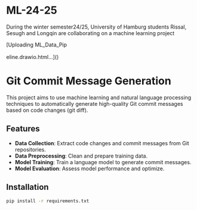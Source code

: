 # ML-24-25
During the winter semester24/25, University of Hamburg students Rissal, Sesugh and Longqin are collaborating on a machine learning project

[Uploading ML_Data_Pip<!--[if IE]><meta http-equiv="X-UA-Compatible" content="IE=5,IE=9" ><![endif]-->
<!DOCTYPE html>
<html>
<head>
<title>ML_Data_Pipeline</title>
<meta charset="utf-8"/>
</head>
<body><div class="mxgraph" style="max-width:100%;border:1px solid transparent;" data-mxgraph="{&quot;highlight&quot;:&quot;#0000ff&quot;,&quot;nav&quot;:true,&quot;resize&quot;:true,&quot;toolbar&quot;:&quot;zoom layers tags lightbox&quot;,&quot;edit&quot;:&quot;_blank&quot;,&quot;xml&quot;:&quot;&lt;mxfile host=\&quot;app.diagrams.net\&quot; agent=\&quot;Mozilla/5.0 (Macintosh; Intel Mac OS X 10_15_7) AppleWebKit/537.36 (KHTML, like Gecko) Chrome/129.0.0.0 Safari/537.36 Edg/129.0.0.0\&quot; version=\&quot;24.8.3\&quot;&gt;\n  &lt;diagram name=\&quot;Page-1\&quot; id=\&quot;hk7o9g_m_VOAuHLSvdZ5\&quot;&gt;\n    &lt;mxGraphModel dx=\&quot;1552\&quot; dy=\&quot;1056\&quot; grid=\&quot;1\&quot; gridSize=\&quot;10\&quot; guides=\&quot;1\&quot; tooltips=\&quot;1\&quot; connect=\&quot;1\&quot; arrows=\&quot;1\&quot; fold=\&quot;1\&quot; page=\&quot;1\&quot; pageScale=\&quot;1\&quot; pageWidth=\&quot;850\&quot; pageHeight=\&quot;1100\&quot; math=\&quot;0\&quot; shadow=\&quot;0\&quot;&gt;\n      &lt;root&gt;\n        &lt;mxCell id=\&quot;0\&quot; /&gt;\n        &lt;mxCell id=\&quot;1\&quot; parent=\&quot;0\&quot; /&gt;\n        &lt;mxCell id=\&quot;CIIjOA-f1lIy1mUVt5cP-58\&quot; value=\&quot;\&quot; style=\&quot;rounded=0;whiteSpace=wrap;html=1;strokeColor=none;\&quot; vertex=\&quot;1\&quot; parent=\&quot;1\&quot;&gt;\n          &lt;mxGeometry width=\&quot;850\&quot; height=\&quot;1100\&quot; as=\&quot;geometry\&quot; /&gt;\n        &lt;/mxCell&gt;\n        &lt;mxCell id=\&quot;CIIjOA-f1lIy1mUVt5cP-42\&quot; value=\&quot;\&quot; style=\&quot;rounded=0;whiteSpace=wrap;html=1;\&quot; vertex=\&quot;1\&quot; parent=\&quot;1\&quot;&gt;\n          &lt;mxGeometry x=\&quot;40\&quot; y=\&quot;665\&quot; width=\&quot;450\&quot; height=\&quot;330\&quot; as=\&quot;geometry\&quot; /&gt;\n        &lt;/mxCell&gt;\n        &lt;mxCell id=\&quot;CIIjOA-f1lIy1mUVt5cP-41\&quot; value=\&quot;\&quot; style=\&quot;rounded=0;whiteSpace=wrap;html=1;\&quot; vertex=\&quot;1\&quot; parent=\&quot;1\&quot;&gt;\n          &lt;mxGeometry x=\&quot;610\&quot; y=\&quot;55\&quot; width=\&quot;170\&quot; height=\&quot;180\&quot; as=\&quot;geometry\&quot; /&gt;\n        &lt;/mxCell&gt;\n        &lt;mxCell id=\&quot;CIIjOA-f1lIy1mUVt5cP-39\&quot; value=\&quot;\&quot; style=\&quot;rounded=0;whiteSpace=wrap;html=1;\&quot; vertex=\&quot;1\&quot; parent=\&quot;1\&quot;&gt;\n          &lt;mxGeometry x=\&quot;200\&quot; y=\&quot;255\&quot; width=\&quot;580\&quot; height=\&quot;390\&quot; as=\&quot;geometry\&quot; /&gt;\n        &lt;/mxCell&gt;\n        &lt;mxCell id=\&quot;CIIjOA-f1lIy1mUVt5cP-4\&quot; value=\&quot;\&quot; style=\&quot;shape=image;verticalLabelPosition=bottom;labelBackgroundColor=default;verticalAlign=top;aspect=fixed;imageAspect=0;image=https://pngimg.com/uploads/github/github_PNG80.png;\&quot; vertex=\&quot;1\&quot; parent=\&quot;1\&quot;&gt;\n          &lt;mxGeometry x=\&quot;645.67\&quot; y=\&quot;80\&quot; width=\&quot;98.66\&quot; height=\&quot;100\&quot; as=\&quot;geometry\&quot; /&gt;\n        &lt;/mxCell&gt;\n        &lt;mxCell id=\&quot;CIIjOA-f1lIy1mUVt5cP-20\&quot; style=\&quot;edgeStyle=orthogonalEdgeStyle;rounded=0;orthogonalLoop=1;jettySize=auto;html=1;exitX=0.5;exitY=1;exitDx=0;exitDy=0;entryX=0.5;entryY=0;entryDx=0;entryDy=0;\&quot; edge=\&quot;1\&quot; parent=\&quot;1\&quot; source=\&quot;CIIjOA-f1lIy1mUVt5cP-6\&quot; target=\&quot;CIIjOA-f1lIy1mUVt5cP-18\&quot;&gt;\n          &lt;mxGeometry relative=\&quot;1\&quot; as=\&quot;geometry\&quot; /&gt;\n        &lt;/mxCell&gt;\n        &lt;mxCell id=\&quot;CIIjOA-f1lIy1mUVt5cP-40\&quot; value=\&quot;\&quot; style=\&quot;edgeStyle=orthogonalEdgeStyle;rounded=0;orthogonalLoop=1;jettySize=auto;html=1;\&quot; edge=\&quot;1\&quot; parent=\&quot;1\&quot; source=\&quot;CIIjOA-f1lIy1mUVt5cP-6\&quot; target=\&quot;CIIjOA-f1lIy1mUVt5cP-4\&quot;&gt;\n          &lt;mxGeometry relative=\&quot;1\&quot; as=\&quot;geometry\&quot; /&gt;\n        &lt;/mxCell&gt;\n        &lt;mxCell id=\&quot;CIIjOA-f1lIy1mUVt5cP-6\&quot; value=\&quot;&amp;lt;font style=&amp;quot;font-size: 14px;&amp;quot;&amp;gt;Public repositories&amp;lt;/font&amp;gt;\&quot; style=\&quot;text;html=1;align=center;verticalAlign=middle;whiteSpace=wrap;rounded=0;\&quot; vertex=\&quot;1\&quot; parent=\&quot;1\&quot;&gt;\n          &lt;mxGeometry x=\&quot;623.0099999999999\&quot; y=\&quot;180\&quot; width=\&quot;143.99\&quot; height=\&quot;30\&quot; as=\&quot;geometry\&quot; /&gt;\n        &lt;/mxCell&gt;\n        &lt;mxCell id=\&quot;CIIjOA-f1lIy1mUVt5cP-28\&quot; style=\&quot;edgeStyle=orthogonalEdgeStyle;rounded=0;orthogonalLoop=1;jettySize=auto;html=1;exitX=0;exitY=0.5;exitDx=0;exitDy=0;entryX=1;entryY=0.5;entryDx=0;entryDy=0;\&quot; edge=\&quot;1\&quot; parent=\&quot;1\&quot; source=\&quot;CIIjOA-f1lIy1mUVt5cP-11\&quot; target=\&quot;CIIjOA-f1lIy1mUVt5cP-17\&quot;&gt;\n          &lt;mxGeometry relative=\&quot;1\&quot; as=\&quot;geometry\&quot; /&gt;\n        &lt;/mxCell&gt;\n        &lt;mxCell id=\&quot;CIIjOA-f1lIy1mUVt5cP-11\&quot; value=\&quot;Optimized language model\&quot; style=\&quot;whiteSpace=wrap;html=1;fillColor=#dae8fc;strokeColor=#6c8ebf;\&quot; vertex=\&quot;1\&quot; parent=\&quot;1\&quot;&gt;\n          &lt;mxGeometry x=\&quot;325.005\&quot; y=\&quot;855\&quot; width=\&quot;120\&quot; height=\&quot;60\&quot; as=\&quot;geometry\&quot; /&gt;\n        &lt;/mxCell&gt;\n        &lt;mxCell id=\&quot;CIIjOA-f1lIy1mUVt5cP-22\&quot; style=\&quot;edgeStyle=orthogonalEdgeStyle;rounded=0;orthogonalLoop=1;jettySize=auto;html=1;exitX=0;exitY=0.5;exitDx=0;exitDy=0;entryX=1;entryY=0.5;entryDx=0;entryDy=0;\&quot; edge=\&quot;1\&quot; parent=\&quot;1\&quot; source=\&quot;CIIjOA-f1lIy1mUVt5cP-13\&quot; target=\&quot;CIIjOA-f1lIy1mUVt5cP-19\&quot;&gt;\n          &lt;mxGeometry relative=\&quot;1\&quot; as=\&quot;geometry\&quot; /&gt;\n        &lt;/mxCell&gt;\n        &lt;mxCell id=\&quot;CIIjOA-f1lIy1mUVt5cP-13\&quot; value=\&quot;&amp;lt;font style=&amp;quot;font-size: 14px;&amp;quot;&amp;gt;Detailed commit information&amp;lt;/font&amp;gt;\&quot; style=\&quot;rounded=1;whiteSpace=wrap;html=1;fontStyle=1\&quot; vertex=\&quot;1\&quot; parent=\&quot;1\&quot;&gt;\n          &lt;mxGeometry x=\&quot;544\&quot; y=\&quot;475\&quot; width=\&quot;150.67\&quot; height=\&quot;60\&quot; as=\&quot;geometry\&quot; /&gt;\n        &lt;/mxCell&gt;\n        &lt;mxCell id=\&quot;CIIjOA-f1lIy1mUVt5cP-25\&quot; style=\&quot;edgeStyle=orthogonalEdgeStyle;rounded=0;orthogonalLoop=1;jettySize=auto;html=1;exitX=0.5;exitY=1;exitDx=0;exitDy=0;entryX=0.5;entryY=0;entryDx=0;entryDy=0;\&quot; edge=\&quot;1\&quot; parent=\&quot;1\&quot; source=\&quot;CIIjOA-f1lIy1mUVt5cP-16\&quot; target=\&quot;CIIjOA-f1lIy1mUVt5cP-11\&quot;&gt;\n          &lt;mxGeometry relative=\&quot;1\&quot; as=\&quot;geometry\&quot; /&gt;\n        &lt;/mxCell&gt;\n        &lt;mxCell id=\&quot;CIIjOA-f1lIy1mUVt5cP-16\&quot; value=\&quot;Training\&quot; style=\&quot;rhombus;whiteSpace=wrap;html=1;fillColor=#f5f5f5;strokeColor=#666666;fontColor=#333333;\&quot; vertex=\&quot;1\&quot; parent=\&quot;1\&quot;&gt;\n          &lt;mxGeometry x=\&quot;345.01\&quot; y=\&quot;715\&quot; width=\&quot;80\&quot; height=\&quot;80\&quot; as=\&quot;geometry\&quot; /&gt;\n        &lt;/mxCell&gt;\n        &lt;mxCell id=\&quot;CIIjOA-f1lIy1mUVt5cP-51\&quot; style=\&quot;edgeStyle=orthogonalEdgeStyle;rounded=0;orthogonalLoop=1;jettySize=auto;html=1;exitX=0.5;exitY=1;exitDx=0;exitDy=0;\&quot; edge=\&quot;1\&quot; parent=\&quot;1\&quot; source=\&quot;CIIjOA-f1lIy1mUVt5cP-17\&quot; target=\&quot;CIIjOA-f1lIy1mUVt5cP-50\&quot;&gt;\n          &lt;mxGeometry relative=\&quot;1\&quot; as=\&quot;geometry\&quot; /&gt;\n        &lt;/mxCell&gt;\n        &lt;mxCell id=\&quot;CIIjOA-f1lIy1mUVt5cP-17\&quot; value=\&quot;Inference\&quot; style=\&quot;rhombus;whiteSpace=wrap;html=1;fillColor=#f5f5f5;strokeColor=#666666;fontColor=#333333;\&quot; vertex=\&quot;1\&quot; parent=\&quot;1\&quot;&gt;\n          &lt;mxGeometry x=\&quot;129.99999999999994\&quot; y=\&quot;715\&quot; width=\&quot;80\&quot; height=\&quot;80\&quot; as=\&quot;geometry\&quot; /&gt;\n        &lt;/mxCell&gt;\n        &lt;mxCell id=\&quot;CIIjOA-f1lIy1mUVt5cP-21\&quot; style=\&quot;edgeStyle=orthogonalEdgeStyle;rounded=0;orthogonalLoop=1;jettySize=auto;html=1;exitX=0.5;exitY=1;exitDx=0;exitDy=0;entryX=0.5;entryY=0;entryDx=0;entryDy=0;\&quot; edge=\&quot;1\&quot; parent=\&quot;1\&quot; source=\&quot;CIIjOA-f1lIy1mUVt5cP-18\&quot; target=\&quot;CIIjOA-f1lIy1mUVt5cP-13\&quot;&gt;\n          &lt;mxGeometry relative=\&quot;1\&quot; as=\&quot;geometry\&quot; /&gt;\n        &lt;/mxCell&gt;\n        &lt;mxCell id=\&quot;CIIjOA-f1lIy1mUVt5cP-18\&quot; value=\&quot;Data extractor (Github API)\&quot; style=\&quot;whiteSpace=wrap;html=1;fillColor=#dae8fc;strokeColor=#6c8ebf;\&quot; vertex=\&quot;1\&quot; parent=\&quot;1\&quot;&gt;\n          &lt;mxGeometry x=\&quot;559.325\&quot; y=\&quot;315\&quot; width=\&quot;120\&quot; height=\&quot;60\&quot; as=\&quot;geometry\&quot; /&gt;\n        &lt;/mxCell&gt;\n        &lt;mxCell id=\&quot;CIIjOA-f1lIy1mUVt5cP-48\&quot; style=\&quot;edgeStyle=orthogonalEdgeStyle;rounded=0;orthogonalLoop=1;jettySize=auto;html=1;exitX=0.5;exitY=1;exitDx=0;exitDy=0;entryX=0.5;entryY=0;entryDx=0;entryDy=0;\&quot; edge=\&quot;1\&quot; parent=\&quot;1\&quot; source=\&quot;CIIjOA-f1lIy1mUVt5cP-19\&quot; target=\&quot;CIIjOA-f1lIy1mUVt5cP-47\&quot;&gt;\n          &lt;mxGeometry relative=\&quot;1\&quot; as=\&quot;geometry\&quot; /&gt;\n        &lt;/mxCell&gt;\n        &lt;mxCell id=\&quot;CIIjOA-f1lIy1mUVt5cP-19\&quot; value=\&quot;Data cleaner/formatter\&quot; style=\&quot;whiteSpace=wrap;html=1;fillColor=#dae8fc;strokeColor=#6c8ebf;\&quot; vertex=\&quot;1\&quot; parent=\&quot;1\&quot;&gt;\n          &lt;mxGeometry x=\&quot;325.005\&quot; y=\&quot;315\&quot; width=\&quot;120\&quot; height=\&quot;60\&quot; as=\&quot;geometry\&quot; /&gt;\n        &lt;/mxCell&gt;\n        &lt;mxCell id=\&quot;CIIjOA-f1lIy1mUVt5cP-32\&quot; style=\&quot;edgeStyle=orthogonalEdgeStyle;rounded=0;orthogonalLoop=1;jettySize=auto;html=1;exitX=0.5;exitY=0;exitDx=0;exitDy=0;entryX=1;entryY=0.5;entryDx=0;entryDy=0;\&quot; edge=\&quot;1\&quot; parent=\&quot;1\&quot; source=\&quot;CIIjOA-f1lIy1mUVt5cP-31\&quot; target=\&quot;CIIjOA-f1lIy1mUVt5cP-18\&quot;&gt;\n          &lt;mxGeometry relative=\&quot;1\&quot; as=\&quot;geometry\&quot; /&gt;\n        &lt;/mxCell&gt;\n        &lt;mxCell id=\&quot;CIIjOA-f1lIy1mUVt5cP-31\&quot; value=\&quot;Iteration\&quot; style=\&quot;rhombus;whiteSpace=wrap;html=1;fillColor=#f5f5f5;strokeColor=#666666;fontColor=#333333;\&quot; vertex=\&quot;1\&quot; parent=\&quot;1\&quot;&gt;\n          &lt;mxGeometry x=\&quot;760\&quot; y=\&quot;765\&quot; width=\&quot;80\&quot; height=\&quot;80\&quot; as=\&quot;geometry\&quot; /&gt;\n        &lt;/mxCell&gt;\n        &lt;mxCell id=\&quot;CIIjOA-f1lIy1mUVt5cP-43\&quot; value=\&quot;Data processing\&quot; style=\&quot;text;html=1;align=center;verticalAlign=middle;whiteSpace=wrap;rounded=0;\&quot; vertex=\&quot;1\&quot; parent=\&quot;1\&quot;&gt;\n          &lt;mxGeometry x=\&quot;200\&quot; y=\&quot;255\&quot; width=\&quot;130\&quot; height=\&quot;40\&quot; as=\&quot;geometry\&quot; /&gt;\n        &lt;/mxCell&gt;\n        &lt;mxCell id=\&quot;CIIjOA-f1lIy1mUVt5cP-44\&quot; value=\&quot;Model building\&quot; style=\&quot;text;html=1;align=center;verticalAlign=middle;whiteSpace=wrap;rounded=0;\&quot; vertex=\&quot;1\&quot; parent=\&quot;1\&quot;&gt;\n          &lt;mxGeometry x=\&quot;40\&quot; y=\&quot;665\&quot; width=\&quot;130\&quot; height=\&quot;40\&quot; as=\&quot;geometry\&quot; /&gt;\n        &lt;/mxCell&gt;\n        &lt;mxCell id=\&quot;CIIjOA-f1lIy1mUVt5cP-49\&quot; style=\&quot;edgeStyle=orthogonalEdgeStyle;rounded=0;orthogonalLoop=1;jettySize=auto;html=1;exitX=0.5;exitY=1;exitDx=0;exitDy=0;entryX=0.5;entryY=0;entryDx=0;entryDy=0;\&quot; edge=\&quot;1\&quot; parent=\&quot;1\&quot; source=\&quot;CIIjOA-f1lIy1mUVt5cP-47\&quot; target=\&quot;CIIjOA-f1lIy1mUVt5cP-16\&quot;&gt;\n          &lt;mxGeometry relative=\&quot;1\&quot; as=\&quot;geometry\&quot; /&gt;\n        &lt;/mxCell&gt;\n        &lt;mxCell id=\&quot;CIIjOA-f1lIy1mUVt5cP-47\&quot; value=\&quot;&amp;lt;h1 style=&amp;quot;text-align: center; margin-top: 0px;&amp;quot;&amp;gt;&amp;lt;span style=&amp;quot;background-color: initial;&amp;quot;&amp;gt;&amp;lt;font style=&amp;quot;font-size: 14px;&amp;quot;&amp;gt;Clean data&amp;lt;/font&amp;gt;&amp;lt;/span&amp;gt;&amp;lt;/h1&amp;gt;&amp;lt;div style=&amp;quot;&amp;quot;&amp;gt;&amp;lt;ul&amp;gt;&amp;lt;li&amp;gt;JSON format&amp;lt;/li&amp;gt;&amp;lt;li&amp;gt;Unnecessary information, such as merge commits, are removed&amp;lt;/li&amp;gt;&amp;lt;li&amp;gt;Contains metadata and additional information for training&amp;lt;/li&amp;gt;&amp;lt;/ul&amp;gt;&amp;lt;/div&amp;gt;\&quot; style=\&quot;text;html=1;whiteSpace=wrap;overflow=hidden;rounded=1;strokeColor=default;glass=0;align=left;\&quot; vertex=\&quot;1\&quot; parent=\&quot;1\&quot;&gt;\n          &lt;mxGeometry x=\&quot;292.51\&quot; y=\&quot;435\&quot; width=\&quot;185\&quot; height=\&quot;170\&quot; as=\&quot;geometry\&quot; /&gt;\n        &lt;/mxCell&gt;\n        &lt;mxCell id=\&quot;CIIjOA-f1lIy1mUVt5cP-52\&quot; style=\&quot;edgeStyle=orthogonalEdgeStyle;rounded=0;orthogonalLoop=1;jettySize=auto;html=1;exitX=0.5;exitY=1;exitDx=0;exitDy=0;entryX=0.5;entryY=1;entryDx=0;entryDy=0;\&quot; edge=\&quot;1\&quot; parent=\&quot;1\&quot; source=\&quot;CIIjOA-f1lIy1mUVt5cP-50\&quot; target=\&quot;CIIjOA-f1lIy1mUVt5cP-31\&quot;&gt;\n          &lt;mxGeometry relative=\&quot;1\&quot; as=\&quot;geometry\&quot;&gt;\n            &lt;Array as=\&quot;points\&quot;&gt;\n              &lt;mxPoint x=\&quot;170\&quot; y=\&quot;1040\&quot; /&gt;\n              &lt;mxPoint x=\&quot;800\&quot; y=\&quot;1040\&quot; /&gt;\n            &lt;/Array&gt;\n          &lt;/mxGeometry&gt;\n        &lt;/mxCell&gt;\n        &lt;mxCell id=\&quot;CIIjOA-f1lIy1mUVt5cP-50\&quot; value=\&quot;&amp;lt;h1 style=&amp;quot;text-align: center; margin-top: 0px;&amp;quot;&amp;gt;&amp;lt;span style=&amp;quot;background-color: initial; font-size: 14px;&amp;quot;&amp;gt;Commit message&amp;lt;/span&amp;gt;&amp;lt;/h1&amp;gt;&amp;lt;div&amp;gt;&amp;lt;ul&amp;gt;&amp;lt;li&amp;gt;&amp;lt;font style=&amp;quot;font-size: 12px;&amp;quot;&amp;gt;Context-aware&amp;lt;/font&amp;gt;&amp;lt;/li&amp;gt;&amp;lt;li&amp;gt;&amp;lt;font style=&amp;quot;font-size: 12px;&amp;quot;&amp;gt;Meets evaluation metrics&amp;lt;/font&amp;gt;&amp;lt;/li&amp;gt;&amp;lt;/ul&amp;gt;&amp;lt;/div&amp;gt;\&quot; style=\&quot;text;html=1;whiteSpace=wrap;overflow=hidden;rounded=1;strokeColor=default;glass=0;align=left;\&quot; vertex=\&quot;1\&quot; parent=\&quot;1\&quot;&gt;\n          &lt;mxGeometry x=\&quot;90\&quot; y=\&quot;845\&quot; width=\&quot;160\&quot; height=\&quot;110\&quot; as=\&quot;geometry\&quot; /&gt;\n        &lt;/mxCell&gt;\n      &lt;/root&gt;\n    &lt;/mxGraphModel&gt;\n  &lt;/diagram&gt;\n&lt;/mxfile&gt;\n&quot;}"></div>
<script type="text/javascript" src="https://viewer.diagrams.net/js/viewer-static.min.js"></script>
</body>
</html>eline.drawio.html…]()


# Git Commit Message Generation

This project aims to use machine learning and natural language processing techniques to automatically generate high-quality Git commit messages based on code changes (git diff).

## Features

- **Data Collection**: Extract code changes and commit messages from Git repositories.
- **Data Preprocessing**: Clean and prepare training data.
- **Model Training**: Train a language model to generate commit messages.
- **Model Evaluation**: Assess model performance and optimize.

## Installation

```bash
pip install -r requirements.txt

